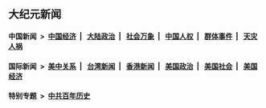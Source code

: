## 大纪元新闻

#### 中国新闻 &nbsp;>&nbsp; [中国经济](indexes/ncid283/README.md?08220845) &nbsp;| &nbsp; [大陆政治](indexes/ncid277/README.md?08220845) &nbsp;| &nbsp; [社会万象](indexes/ncid282/README.md?08220845) &nbsp;| &nbsp; [中国人权](indexes/ncid278/README.md?08220845) &nbsp;| &nbsp; [群体事件](indexes/ncid279/README.md?08220845) &nbsp;| &nbsp; [天灾人祸](indexes/ncid280/README.md?08220845)

#### 国际新闻 &nbsp;>&nbsp; [美中关系](indexes/nf1412576/README.md?08220845) &nbsp;| &nbsp; [台湾新闻](indexes/ncid1349361/README.md?08220845) &nbsp;| &nbsp; [香港新闻](indexes/ncid1349362/README.md?08220845) &nbsp;| &nbsp; [美国政治](indexes/ncid1078159/README.md?08220845) &nbsp;| &nbsp; [美国社会](indexes/ncid1078160/README.md?08220845) &nbsp;| &nbsp; [美国经济](indexes/ncid1078158/README.md?08220845)

#### 特别专题 &nbsp;>&nbsp; [中共百年历史](https://github.com/easy2view/epoch-special/blob/master/README.md?08220845)  
